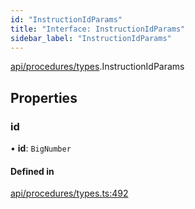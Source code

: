 ```yaml
---
id: "InstructionIdParams"
title: "Interface: InstructionIdParams"
sidebar_label: "InstructionIdParams"
---
```


[api/procedures/types](../../../../../modules/API/Procedures/Types/Types.md).InstructionIdParams

## Properties

### id

• **id**: `BigNumber`

#### Defined in

[api/procedures/types.ts:492](https://github.com/PolymeshAssociation/polymesh-sdk/blob/95e180d2/src/api/procedures/types.ts#L492)
